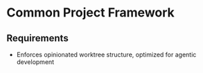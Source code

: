 # Common Project Framework

## Requirements

- Enforces opinionated worktree structure, optimized for agentic development
